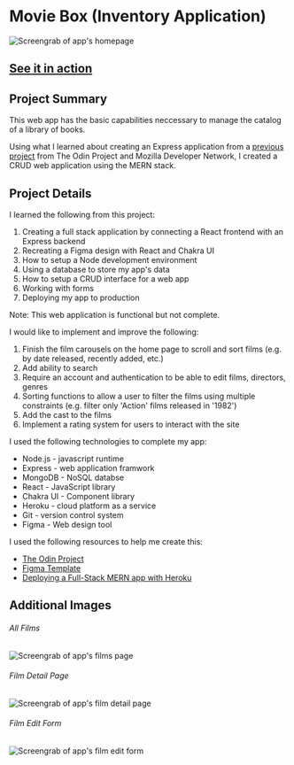 # Movie Box (Inventory Application)

![Screengrab of app's homepage](/public/images/movie-box-screenshot-homepage.png?raw=true)

## [See it in action](https://aqueous-plateau-91566.herokuapp.com)

## Project Summary

This web app has the basic capabilities neccessary to manage the catalog of a library of books.

Using what I learned about creating an Express application from a [previous project](https://github.com/timponce/express-locallibrary-tutorial) from The Odin Project and Mozilla Developer Network, I created a CRUD web application using the MERN stack.

## Project Details

I learned the following from this project:
1. Creating a full stack application by connecting a React frontend with an Express backend
2. Recreating a Figma design with React and Chakra UI
3. How to setup a Node development environment
4. Using a database to store my app's data
5. How to setup a CRUD interface for a web app
7. Working with forms
8. Deploying my app to production

Note: This web application is functional but not complete.

I would like to implement and improve the following:
1. Finish the film carousels on the home page to scroll and sort films (e.g. by date released, recently added, etc.)
2. Add ability to search
3. Require an account and authentication to be able to edit films, directors, genres
4. Sorting functions to allow a user to filter the films using multiple constraints (e.g. filter only 'Action' films released in '1982')
5. Add the cast to the films
6. Implement a rating system for users to interact with the site

I used the following technologies to complete my app:
- Node.js - javascript runtime
- Express - web application framwork
- MongoDB - NoSQL databse
- React - JavaScript library
- Chakra UI - Component library
- Heroku - cloud platform as a service
- Git - version control system
- Figma - Web design tool

I used the following resources to help me create this:
- [The Odin Project](https://www.theodinproject.com/paths/full-stack-javascript/courses/nodejs/lessons/inventory-application)
- [Figma Template](https://www.figma.com/community/file/1030753090086308330)
- [Deploying a Full-Stack MERN app with Heroku](https://dev.to/hawacodes/deploying-a-mern-app-with-heroku-3km7)

## Additional Images

###### All Films
![Screengrab of app's films page](/public/images/movie-box-screenshot-all-films.png?raw=true)

###### Film Detail Page
![Screengrab of app's film detail page](/public/images/movie-box-screenshot-film-detail.png?raw=true)

###### Film Edit Form
![Screengrab of app's film edit form](/public/images/movie-box-screenshot-film-edit-form.png?raw=true)
